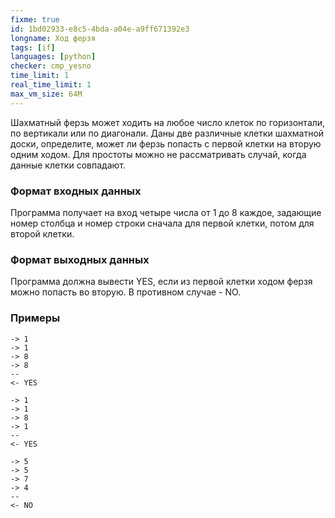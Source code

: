 ```yaml
---
fixme: true
id: 1bd02933-e8c5-4bda-a04e-a9ff671392e3
longname: Ход ферзя
tags: [if]
languages: [python]
checker: cmp_yesno
time_limit: 1
real_time_limit: 1
max_vm_size: 64M
---
```


Шахматный ферзь может ходить на любое число клеток по горизонтали, по вертикали или по диагонали. Даны две различные клетки шахматной доски, определите, может ли ферзь попасть с первой клетки на вторую одним ходом.
Для простоты можно не рассматривать случай, когда данные клетки совпадают. 

### Формат входных данных

Программа получает на вход четыре числа от 1 до 8 каждое, задающие номер столбца и номер строки сначала для первой клетки, потом для второй клетки.

### Формат выходных данных

Программа должна вывести YES, если из первой клетки ходом ферзя можно попасть во вторую. В противном случае - NO.

### Примеры

```
-> 1
-> 1
-> 8
-> 8
--
<- YES
```

```
-> 1
-> 1
-> 8
-> 1
--
<- YES
```

```
-> 5
-> 5
-> 7
-> 4
--
<- NO
```
